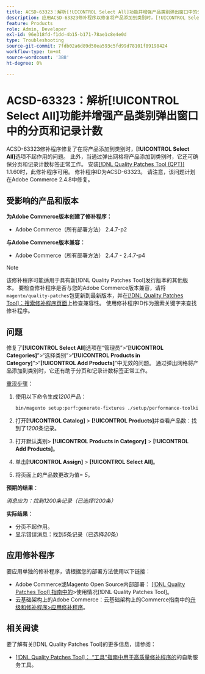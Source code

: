 ```yaml
---
title: ACSD-63323：解析[!UICONTROL Select All]功能并增强产品类别弹出窗口中的分页和记录计数
description: 应用ACSD-63323修补程序以修复将产品添加到类别时，[!UICONTROL Select All]选项不起作用的Adobe Commerce问题。 此外，当通过弹出网格将产品添加到类别时，它还可确保分页和记录计数标签正常工作。
feature: Products
role: Admin, Developer
exl-id: 96e318fd-f1dd-4b15-b171-78ae1c8e4e0d
type: Troubleshooting
source-git-commit: 7fdb02a6d89d50ea593c5fd99d78101f89198424
workflow-type: tm+mt
source-wordcount: '388'
ht-degree: 0%

---
```


# ACSD-63323：解析[!UICONTROL Select All]功能并增强产品类别弹出窗口中的分页和记录计数

ACSD-63323修补程序修复了在将产品添加到类别时，**[!UICONTROL Select All]**&#x200B;选项不起作用的问题。 此外，当通过弹出网格将产品添加到类别时，它还可确保分页和记录计数标签正常工作。 安装[[!DNL Quality Patches Tool (QPT)]](/help/tools/quality-patches-tool/quality-patches-tool-to-self-serve-quality-patches.md) 1.1.60时，此修补程序可用。 修补程序ID为ACSD-63323。 请注意，该问题计划在Adobe Commerce 2.4.8中修复。

## 受影响的产品和版本

**为Adobe Commerce版本创建了修补程序：**
* Adobe Commerce（所有部署方法） 2.4.7-p2

**与Adobe Commerce版本兼容：**
* Adobe Commerce（所有部署方法） 2.4.7 - 2.4.7-p4

>[!NOTE]
>
>该修补程序可能适用于具有新[!DNL Quality Patches Tool]发行版本的其他版本。 要检查修补程序是否与您的Adobe Commerce版本兼容，请将`magento/quality-patches`包更新到最新版本，并在[[!DNL Quality Patches Tool]：搜索修补程序页面](https://experienceleague.adobe.com/tools/commerce-quality-patches/index.html?lang=zh-Hans)上检查兼容性。 使用修补程序ID作为搜索关键字来查找修补程序。

## 问题

修复了&#x200B;**[!UICONTROL Select All]**&#x200B;选项在“管理员”>“**[!UICONTROL Categories]**”>“选择类别”>“**[!UICONTROL Products in Category]**”>“**[!UICONTROL Add Products]**”中无效的问题。 通过弹出网格将产品添加到类别时，它还有助于分页和记录计数标签正常工作。


<u>重现步骤</u>：

1. 使用以下命令生成&#x200B;*1200*&#x200B;产品：

   ```bash
   bin/magento setup:perf:generate-fixtures ./setup/performance-toolkit/profiles/ce/small.xml
   ```

1. 打开&#x200B;**[!UICONTROL Catalog]** > **[!UICONTROL Products]**&#x200B;并查看产品数：找到了&#x200B;*1200*&#x200B;条记录。
1. 打开默认类别> **[!UICONTROL Products in Category]** > **[!UICONTROL Add Products]**。
1. 单击&#x200B;**[!UICONTROL Assign]** > **[!UICONTROL Select All]**。
1. 将页面上的产品数更改为值= *5*。


**预期的结果**：

*消息应为：找到1200条记录（已选择1200条）*

**实际结果**：

* 分页不起作用。
* 显示错误消息：找到&#x200B;*5*&#x200B;条记录（已选择&#x200B;*20*&#x200B;条）

## 应用修补程序

要应用单独的修补程序，请根据您的部署方法使用以下链接：

* Adobe Commerce或Magento Open Source内部部署： [[!DNL Quality Patches Tool] 指南中的](/help/tools/quality-patches-tool/usage.md)>使用情况[!DNL Quality Patches Tool]。
* 云基础架构上的Adobe Commerce：云基础架构上的Commerce指南中的[升级和修补程序>应用修补程序](https://experienceleague.adobe.com/docs/commerce-cloud-service/user-guide/develop/upgrade/apply-patches.html?lang=zh-Hans)。


## 相关阅读

要了解有关[!DNL Quality Patches Tool]的更多信息，请参阅：

* [[!DNL Quality Patches Tool]： “工具”指南中用于高质量修补程序的](/help/tools/quality-patches-tool/quality-patches-tool-to-self-serve-quality-patches.md)的自助服务工具。
